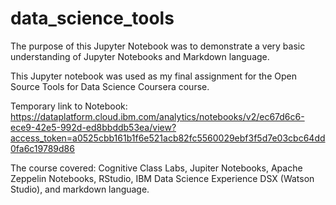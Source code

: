 # data_science_tools

The purpose of this Jupyter Notebook was to demonstrate a very basic understanding of Jupyter Notebooks and Markdown language.

This Jupyter notebook was used as my final assignment for the Open Source Tools for Data Science Coursera course. 

Temporary link to Notebook: https://dataplatform.cloud.ibm.com/analytics/notebooks/v2/ec67d6c6-ece9-42e5-992d-ed8bbddb53ea/view?access_token=a0525cbb161b1f6e521acb82fc5560029ebf3f5d7e03cbc64dd0fa6c19789d86

The course covered: Cognitive Class Labs, Jupiter Notebooks, Apache Zeppelin Notebooks, RStudio, IBM Data Science Experience DSX (Watson Studio), and markdown language.

